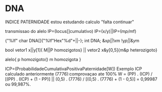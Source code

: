 # DNA
INDICE PATERNIDADE
estou estudando calculo
"falta continuar"

transmissao do alelo
IP=(locus[]cumulativo)
IP=(x/y)||IP=(m*p/m*f)

{"%lf" 
char DNA[]{"%lf"Hex"%d"+||-};
int DNA;
&x*p||!x*m
!y*p||&y*m

bool
vetor1 x||y[1]{ M||P homozigotos}
||
vetor2 x&y[0,5]{m&p heterozigoto} 

alelo{
p homozigoto() 
m homozigota
}

ICP=(ProbabilidadeCumulativaPositivaPaternidade[W])
Exemplo 
ICP calculado anteriormente 
(7776):comprovaçao ate 100%
W = (PP) . (ICP) / [(PP) . (ICP) + (1 - PP)] || (0,5) . (7776) / [(0,5) . (7776) + (1 - 0,5)] = 0,99987 ou 99,987%.
